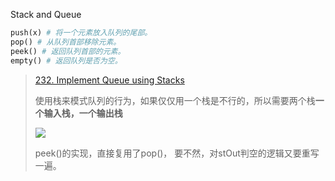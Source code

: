 Stack and Queue 

```py
push(x) # 将一个元素放入队列的尾部。
pop() # 从队列首部移除元素。
peek() # 返回队列首部的元素。
empty() # 返回队列是否为空。
```



> [232. Implement Queue using Stacks](https://leetcode.com/problems/implement-queue-using-stacks/)
>
> 使用栈来模式队列的行为，如果仅仅用一个栈是不行的，所以需要两个栈**一个输入栈，一个输出栈**
>
> ![](https://code-thinking.cdn.bcebos.com/gifs/232.%E7%94%A8%E6%A0%88%E5%AE%9E%E7%8E%B0%E9%98%9F%E5%88%97%E7%89%88%E6%9C%AC2.gif)
>
> peek()的实现，直接复用了pop()， 要不然，对stOut判空的逻辑又要重写一遍。